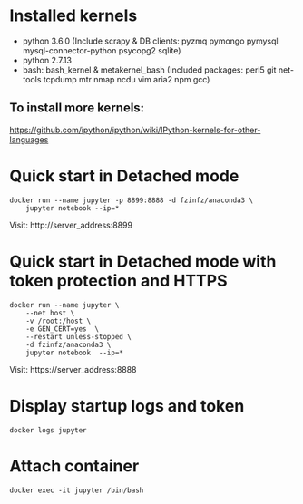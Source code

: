 # Installed kernels
- python 3.6.0 (Include scrapy & DB clients: pyzmq pymongo pymysql mysql-connector-python psycopg2 sqlite)
- python 2.7.13
- bash: bash_kernel & metakernel_bash
(Included packages: perl5 git net-tools tcpdump mtr nmap ncdu vim aria2 npm gcc)

## To install more kernels:
https://github.com/ipython/ipython/wiki/IPython-kernels-for-other-languages

# Quick start in Detached mode
```
docker run --name jupyter -p 8899:8888 -d fzinfz/anaconda3 \
    jupyter notebook --ip=*
```
Visit: http://server_address:8899

# Quick start in Detached mode with token protection and HTTPS
```
docker run --name jupyter \
    --net host \
    -v /root:/host \
    -e GEN_CERT=yes  \
    --restart unless-stopped \
    -d fzinfz/anaconda3 \
    jupyter notebook  --ip=*
```    
Visit: https://server_address:8888

# Display startup logs and token
`docker logs jupyter`
# Attach container
`docker exec -it jupyter /bin/bash`
